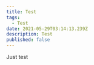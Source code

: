 ```yaml
---
title: Test
tags:
  - Test
date: 2021-05-29T03:14:13.239Z
description: Test
published: false
---
```

Just test